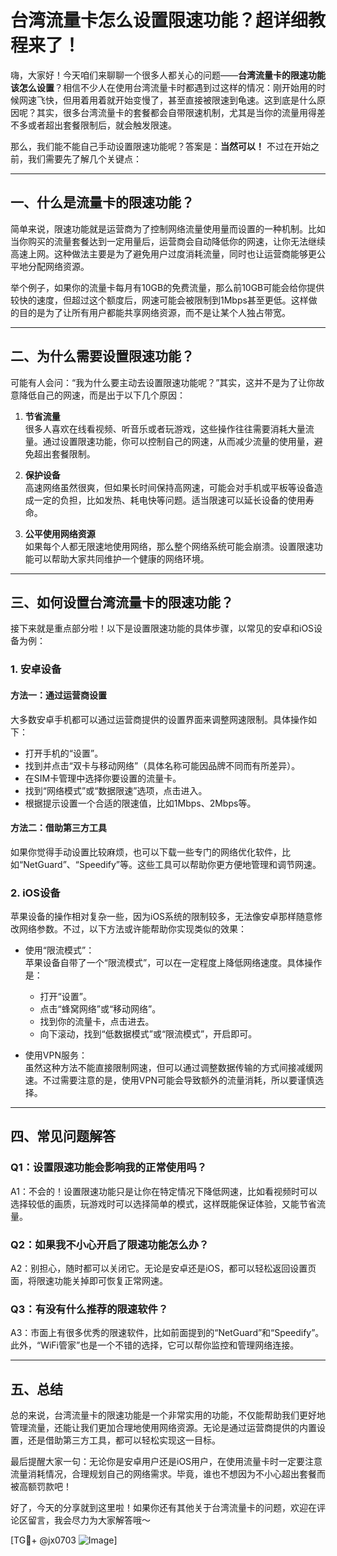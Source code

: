 # 台湾流量卡怎么设置限速功能？超详细教程来了！

嗨，大家好！今天咱们来聊聊一个很多人都关心的问题——**台湾流量卡的限速功能该怎么设置**？相信不少人在使用台湾流量卡时都遇到过这样的情况：刚开始用的时候网速飞快，但用着用着就开始变慢了，甚至直接被限速到龟速。这到底是什么原因呢？其实，很多台湾流量卡的套餐都会自带限速机制，尤其是当你的流量用得差不多或者超出套餐限制后，就会触发限速。

那么，我们能不能自己手动设置限速功能呢？答案是：**当然可以！** 不过在开始之前，我们需要先了解几个关键点：

---

## 一、什么是流量卡的限速功能？

简单来说，限速功能就是运营商为了控制网络流量使用量而设置的一种机制。比如当你购买的流量套餐达到一定用量后，运营商会自动降低你的网速，让你无法继续高速上网。这种做法主要是为了避免用户过度消耗流量，同时也让运营商能够更公平地分配网络资源。

举个例子，如果你的流量卡每月有10GB的免费流量，那么前10GB可能会给你提供较快的速度，但超过这个额度后，网速可能会被限制到1Mbps甚至更低。这样做的目的是为了让所有用户都能共享网络资源，而不是让某个人独占带宽。

---

## 二、为什么需要设置限速功能？

可能有人会问：“我为什么要主动去设置限速功能呢？”其实，这并不是为了让你故意降低自己的网速，而是出于以下几个原因：

1. **节省流量**  
   很多人喜欢在线看视频、听音乐或者玩游戏，这些操作往往需要消耗大量流量。通过设置限速功能，你可以控制自己的网速，从而减少流量的使用量，避免超出套餐限制。

2. **保护设备**  
   高速网络虽然很爽，但如果长时间保持高网速，可能会对手机或平板等设备造成一定的负担，比如发热、耗电快等问题。适当限速可以延长设备的使用寿命。

3. **公平使用网络资源**  
   如果每个人都无限速地使用网络，那么整个网络系统可能会崩溃。设置限速功能可以帮助大家共同维护一个健康的网络环境。

---

## 三、如何设置台湾流量卡的限速功能？

接下来就是重点部分啦！以下是设置限速功能的具体步骤，以常见的安卓和iOS设备为例：

### 1. 安卓设备

#### 方法一：通过运营商设置
大多数安卓手机都可以通过运营商提供的设置界面来调整网速限制。具体操作如下：
- 打开手机的“设置”。
- 找到并点击“双卡与移动网络”（具体名称可能因品牌不同而有所差异）。
- 在SIM卡管理中选择你要设置的流量卡。
- 找到“网络模式”或“数据限速”选项，点击进入。
- 根据提示设置一个合适的限速值，比如1Mbps、2Mbps等。

#### 方法二：借助第三方工具
如果你觉得手动设置比较麻烦，也可以下载一些专门的网络优化软件，比如“NetGuard”、“Speedify”等。这些工具可以帮助你更方便地管理和调节网速。

### 2. iOS设备

苹果设备的操作相对复杂一些，因为iOS系统的限制较多，无法像安卓那样随意修改网络参数。不过，以下方法或许能帮助你实现类似的效果：

- 使用“限流模式”：  
  苹果设备自带了一个“限流模式”，可以在一定程度上降低网络速度。具体操作是：
  - 打开“设置”。
  - 点击“蜂窝网络”或“移动网络”。
  - 找到你的流量卡，点击进去。
  - 向下滚动，找到“低数据模式”或“限流模式”，开启即可。

- 使用VPN服务：  
  虽然这种方法不能直接限制网速，但可以通过调整数据传输的方式间接减缓网速。不过需要注意的是，使用VPN可能会导致额外的流量消耗，所以要谨慎选择。

---

## 四、常见问题解答

### Q1：设置限速功能会影响我的正常使用吗？
A1：不会的！设置限速功能只是让你在特定情况下降低网速，比如看视频时可以选择较低的画质，玩游戏时可以选择简单的模式，这样既能保证体验，又能节省流量。

### Q2：如果我不小心开启了限速功能怎么办？
A2：别担心，随时都可以关闭它。无论是安卓还是iOS，都可以轻松返回设置页面，将限速功能关掉即可恢复正常网速。

### Q3：有没有什么推荐的限速软件？
A3：市面上有很多优秀的限速软件，比如前面提到的“NetGuard”和“Speedify”。此外，“WiFi管家”也是一个不错的选择，它可以帮你监控和管理网络连接。

---

## 五、总结

总的来说，台湾流量卡的限速功能是一个非常实用的功能，不仅能帮助我们更好地管理流量，还能让我们更加合理地使用网络资源。无论是通过运营商提供的内置设置，还是借助第三方工具，都可以轻松实现这一目标。

最后提醒大家一句：无论你是安卓用户还是iOS用户，在使用流量卡时一定要注意流量消耗情况，合理规划自己的网络需求。毕竟，谁也不想因为不小心超出套餐而被高额罚款吧！

好了，今天的分享就到这里啦！如果你还有其他关于台湾流量卡的问题，欢迎在评论区留言，我会尽力为大家解答哦～

[TG💪+ @jx0703 ![Image](https://github.com/user-attachments/assets/dbca1d08-cadb-493c-b0ec-ad6f7a83f270)]